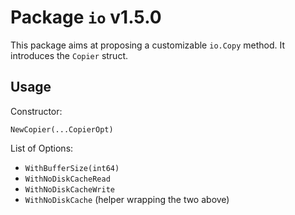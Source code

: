 # Package `io` v1.5.0

This package aims at proposing a customizable `io.Copy` method. It introduces the `Copier` struct.

## Usage

Constructor:

```
NewCopier(...CopierOpt)
```

List of Options:

* `WithBufferSize(int64)`
* `WithNoDiskCacheRead`
* `WithNoDiskCacheWrite`
* `WithNoDiskCache` (helper wrapping the two above)

